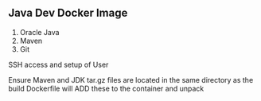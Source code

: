 ## Java Dev Docker Image

1. Oracle Java
2. Maven
3. Git

SSH access and setup of User

Ensure Maven and JDK tar.gz files are located in the same directory as the build
Dockerfile will ADD these to the container and unpack